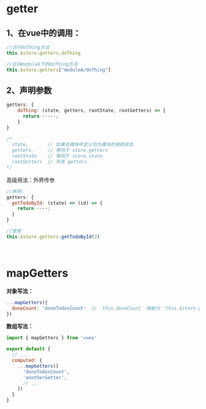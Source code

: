 
# getter

## 1、在vue中的调用：
```js
//访问doThing方法
this.$store.getters.doThing

//访问moduleA下的doThing方法
this.$store.getters["moduleA/doThing"]
```

## 2、声明参数
```js
getters: {
    doThing: (state, getters, rootState, rootGetters) => { 
      return ·····;
    }
}
  
/*  
  state,       // 如果在模块中定义则为模块的局部状态
  getters,     // 等同于 store.getters
  rootState    // 等同于 store.state
  rootGetters  // 所有 getters
*/
```

高级用法：外界传参
```js
//声明：
getters: {
  getTodoById: (state) => (id) => {
    return ····;
  }
}

//使用
this.$store.getters.getTodoById(2)
```

<br>

# mapGetters

**对象写法：**
```js
...mapGetters({
  doneCount: 'doneTodosCount'  // `this.doneCount` 映射为 `this.$store.getters.doneTodosCount`
})
```

**数组写法：**
```js
import { mapGetters } from 'vuex'

export default {
  // ...
  computed: {
    ...mapGetters([
      'doneTodosCount',
      'anotherGetter',
      // ...
    ])
  }
}
```
